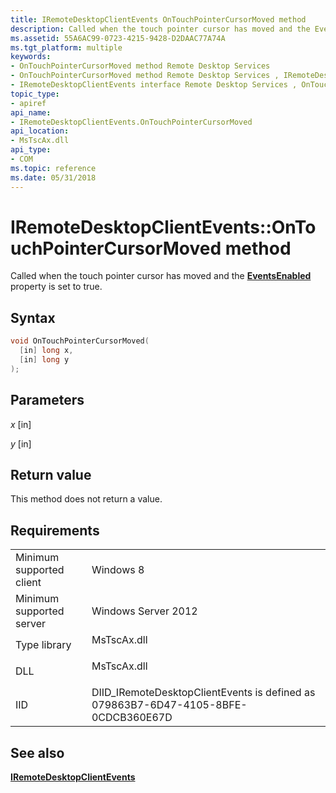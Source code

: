```yaml
---
title: IRemoteDesktopClientEvents OnTouchPointerCursorMoved method
description: Called when the touch pointer cursor has moved and the EventsEnabled property is set to true.
ms.assetid: 55A6AC99-0723-4215-9428-D2DAAC77A74A
ms.tgt_platform: multiple
keywords:
- OnTouchPointerCursorMoved method Remote Desktop Services
- OnTouchPointerCursorMoved method Remote Desktop Services , IRemoteDesktopClientEvents interface
- IRemoteDesktopClientEvents interface Remote Desktop Services , OnTouchPointerCursorMoved method
topic_type:
- apiref
api_name:
- IRemoteDesktopClientEvents.OnTouchPointerCursorMoved
api_location:
- MsTscAx.dll
api_type:
- COM
ms.topic: reference
ms.date: 05/31/2018
---
```


# IRemoteDesktopClientEvents::OnTouchPointerCursorMoved method

Called when the touch pointer cursor has moved and the [**EventsEnabled**](/windows/win32/api/rdpappcontainerclient/nf-rdpappcontainerclient-iremotedesktopclienttouchpointer-get_eventsenabled) property is set to true.

## Syntax


```C++
void OnTouchPointerCursorMoved(
  [in] long x,
  [in] long y
);
```



## Parameters

<dl> <dt>

*x* \[in\]
</dt> <dd></dd> <dt>

*y* \[in\]
</dt> <dd></dd> </dl>

## Return value

This method does not return a value.

## Requirements



|                                     |                                                                                                |
|-------------------------------------|------------------------------------------------------------------------------------------------|
| Minimum supported client<br/> | Windows 8<br/>                                                                           |
| Minimum supported server<br/> | Windows Server 2012<br/>                                                                 |
| Type library<br/>             | <dl> <dt>MsTscAx.dll</dt> </dl>         |
| DLL<br/>                      | <dl> <dt>MsTscAx.dll</dt> </dl>         |
| IID<br/>                      | DIID\_IRemoteDesktopClientEvents is defined as 079863B7-6D47-4105-8BFE-0CDCB360E67D<br/> |



## See also

<dl> <dt>

[**IRemoteDesktopClientEvents**](iremotedesktopclientevents.md)
</dt> </dl>

 

